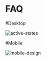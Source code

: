 # FAQ

#Desktop

![active-states](https://user-images.githubusercontent.com/82614677/158595669-fd9c3a14-db36-4688-8eec-ef7ed780e3a1.jpg)


#Mobile

![mobile-design](https://user-images.githubusercontent.com/82614677/158595675-f3020df5-a419-4853-bc56-673b3904f7bb.jpg)



